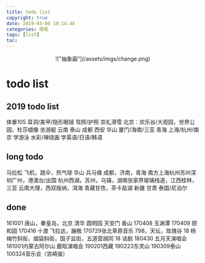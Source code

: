 ```yaml
---
title: todo list
copyright: true
date: 2019-03-06 10:14:48
categories: 随笔
tags: [list]
toc:
---
```


<center>!["抽象画"](/assets/imgs/change.png)</center> 
<!--more-->

# todo list
## 2019 todo list
体重105
耳洞/美甲/隐形眼镜
驾照/护照
崇礼滑雪
北京：欢乐谷/大观园，世界公园，杜莎蜡像
坐游艇
云南
泰山
成都 西安 华山
厦门/海南/三亚
青海
上海/杭州/南京
学游泳
水彩/禅绕画
学英语/日语/韩语

## long todo 
马拉松
飞机，跳伞，热气球
华山 兵马俑
成都，济南，青海
南方上海杭州苏州深圳广州，港澳台/出国
杭州西湖，苏州，乌镇，湖南张家界玻璃栈道，江西桂林，三亚
云南大理，西双版纳，洱海
青藏甘孜，茶卡盐湖
新疆
甘肃
泰国/尼泊尔

## done
161001 唐山，秦皇岛，北京
清华 圆明园 天安门 香山
170408 玉渊潭 170409 颐和园
170416 十渡 飞拉达，蹦极
170729张北草原音乐
798，天坛，玫瑰谷
18 杨梅竹斜街，烟袋斜街，国子监街，五道营胡同
18 话剧
180430 五月天演唱会
181001内蒙古阿尔山 鹿晗演唱会
190201西藏
190223东灵山
190309泰山
100324音乐会（宫崎骏）


